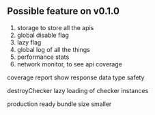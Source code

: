 ## Possible feature on v0.1.0   
1. storage to store all the apis
2. global disable flag
4. lazy flag
3. global log of all the things
5. performance stats
6. network monitor, to see api coverage


coverage report
show response data
type safety

destroyChecker
lazy loading of checker instances

production ready
bundle size smaller
